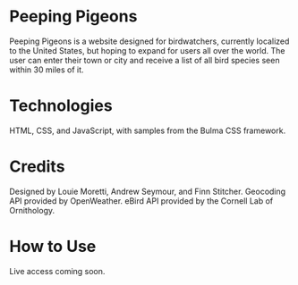 # Peeping Pigeons

Peeping Pigeons is a website designed for birdwatchers, currently localized to the United States, but hoping to expand for users all over the world. The user can enter their town or city and receive a list of all bird species seen within 30 miles of it.

# Technologies

HTML, CSS, and JavaScript, with samples from the Bulma CSS framework.

# Credits

Designed by Louie Moretti, Andrew Seymour, and Finn Stitcher. Geocoding API provided by OpenWeather. eBird API provided by the Cornell Lab of Ornithology.

# How to Use

Live access coming soon.
